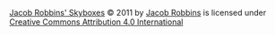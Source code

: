 [Jacob Robbins' Skyboxes](https://jacobdeanr.github.io/Source_Skyboxes/) © 2011 by [Jacob Robbins](https://github.com/Jacobdeanr) is licensed under [Creative Commons Attribution 4.0 International](https://creativecommons.org/licenses/by/4.0/)